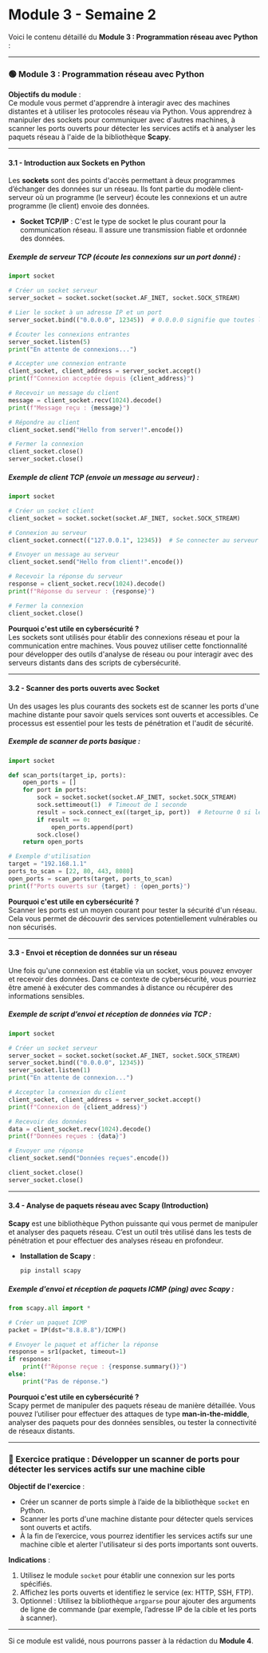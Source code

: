 # Module 3 - Semaine 2

Voici le contenu détaillé du **Module 3 : Programmation réseau avec Python** :

---

### 🟢 Module 3 : Programmation réseau avec Python

**Objectifs du module** :  
Ce module vous permet d'apprendre à interagir avec des machines distantes et à utiliser les protocoles réseau via Python. Vous apprendrez à manipuler des sockets pour communiquer avec d'autres machines, à scanner les ports ouverts pour détecter les services actifs et à analyser les paquets réseau à l'aide de la bibliothèque **Scapy**.

---

#### 3.1 - **Introduction aux Sockets en Python**

Les **sockets** sont des points d'accès permettant à deux programmes d’échanger des données sur un réseau. Ils font partie du modèle client-serveur où un programme (le serveur) écoute les connexions et un autre programme (le client) envoie des données.

- **Socket TCP/IP** : C'est le type de socket le plus courant pour la communication réseau. Il assure une transmission fiable et ordonnée des données.

##### Exemple de serveur TCP (écoute les connexions sur un port donné) :
```python
import socket

# Créer un socket serveur
server_socket = socket.socket(socket.AF_INET, socket.SOCK_STREAM)

# Lier le socket à un adresse IP et un port
server_socket.bind(("0.0.0.0", 12345))  # 0.0.0.0 signifie que toutes les interfaces peuvent se connecter

# Écouter les connexions entrantes
server_socket.listen(5)
print("En attente de connexions...")

# Accepter une connexion entrante
client_socket, client_address = server_socket.accept()
print(f"Connexion acceptée depuis {client_address}")

# Recevoir un message du client
message = client_socket.recv(1024).decode()
print(f"Message reçu : {message}")

# Répondre au client
client_socket.send("Hello from server!".encode())

# Fermer la connexion
client_socket.close()
server_socket.close()
```

##### Exemple de client TCP (envoie un message au serveur) :
```python
import socket

# Créer un socket client
client_socket = socket.socket(socket.AF_INET, socket.SOCK_STREAM)

# Connexion au serveur
client_socket.connect(("127.0.0.1", 12345))  # Se connecter au serveur local

# Envoyer un message au serveur
client_socket.send("Hello from client!".encode())

# Recevoir la réponse du serveur
response = client_socket.recv(1024).decode()
print(f"Réponse du serveur : {response}")

# Fermer la connexion
client_socket.close()
```

**Pourquoi c'est utile en cybersécurité ?**  
Les sockets sont utilisés pour établir des connexions réseau et pour la communication entre machines. Vous pouvez utiliser cette fonctionnalité pour développer des outils d'analyse de réseau ou pour interagir avec des serveurs distants dans des scripts de cybersécurité.

---

#### 3.2 - **Scanner des ports ouverts avec Socket**

Un des usages les plus courants des sockets est de scanner les ports d'une machine distante pour savoir quels services sont ouverts et accessibles. Ce processus est essentiel pour les tests de pénétration et l'audit de sécurité.

##### Exemple de scanner de ports basique :
```python
import socket

def scan_ports(target_ip, ports):
    open_ports = []
    for port in ports:
        sock = socket.socket(socket.AF_INET, socket.SOCK_STREAM)
        sock.settimeout(1)  # Timeout de 1 seconde
        result = sock.connect_ex((target_ip, port))  # Retourne 0 si le port est ouvert
        if result == 0:
            open_ports.append(port)
        sock.close()
    return open_ports

# Exemple d'utilisation
target = "192.168.1.1"
ports_to_scan = [22, 80, 443, 8080]
open_ports = scan_ports(target, ports_to_scan)
print(f"Ports ouverts sur {target} : {open_ports}")
```

**Pourquoi c'est utile en cybersécurité ?**  
Scanner les ports est un moyen courant pour tester la sécurité d'un réseau. Cela vous permet de découvrir des services potentiellement vulnérables ou non sécurisés.

---

#### 3.3 - **Envoi et réception de données sur un réseau**

Une fois qu'une connexion est établie via un socket, vous pouvez envoyer et recevoir des données. Dans ce contexte de cybersécurité, vous pourriez être amené à exécuter des commandes à distance ou récupérer des informations sensibles.

##### Exemple de script d’envoi et réception de données via TCP :
```python
import socket

# Créer un socket serveur
server_socket = socket.socket(socket.AF_INET, socket.SOCK_STREAM)
server_socket.bind(("0.0.0.0", 12345))
server_socket.listen(1)
print("En attente de connexion...")

# Accepter la connexion du client
client_socket, client_address = server_socket.accept()
print(f"Connexion de {client_address}")

# Recevoir des données
data = client_socket.recv(1024).decode()
print(f"Données reçues : {data}")

# Envoyer une réponse
client_socket.send("Données reçues".encode())

client_socket.close()
server_socket.close()
```

---

#### 3.4 - **Analyse de paquets réseau avec Scapy (Introduction)**

**Scapy** est une bibliothèque Python puissante qui vous permet de manipuler et analyser des paquets réseau. C’est un outil très utilisé dans les tests de pénétration et pour effectuer des analyses réseau en profondeur.

- **Installation de Scapy** :
  ```bash
  pip install scapy
  ```

##### Exemple d'envoi et réception de paquets ICMP (ping) avec Scapy :
```python
from scapy.all import *

# Créer un paquet ICMP
packet = IP(dst="8.8.8.8")/ICMP()

# Envoyer le paquet et afficher la réponse
response = sr1(packet, timeout=1)
if response:
    print(f"Réponse reçue : {response.summary()}")
else:
    print("Pas de réponse.")
```

**Pourquoi c'est utile en cybersécurité ?**  
Scapy permet de manipuler des paquets réseau de manière détaillée. Vous pouvez l’utiliser pour effectuer des attaques de type **man-in-the-middle**, analyser des paquets pour des données sensibles, ou tester la connectivité de réseaux distants.

---

### 🎯 Exercice pratique : Développer un scanner de ports pour détecter les services actifs sur une machine cible

**Objectif de l'exercice** :

- Créer un scanner de ports simple à l’aide de la bibliothèque `socket` en Python.
- Scanner les ports d'une machine distante pour détecter quels services sont ouverts et actifs.
- À la fin de l’exercice, vous pourrez identifier les services actifs sur une machine cible et alerter l'utilisateur si des ports importants sont ouverts.

**Indications** :

1. Utilisez le module `socket` pour établir une connexion sur les ports spécifiés.
2. Affichez les ports ouverts et identifiez le service (ex: HTTP, SSH, FTP).
3. Optionnel : Utilisez la bibliothèque `argparse` pour ajouter des arguments de ligne de commande (par exemple, l’adresse IP de la cible et les ports à scanner).

---

Si ce module est validé, nous pourrons passer à la rédaction du **Module 4**.
